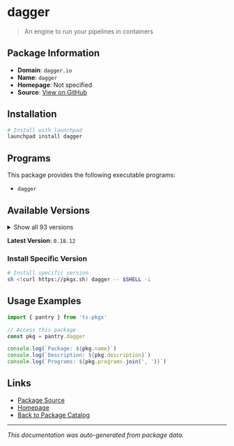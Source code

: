# dagger

> An engine to run your pipelines in containers

## Package Information

- **Domain**: `dagger.io`
- **Name**: `dagger`
- **Homepage**: Not specified
- **Source**: [View on GitHub](https://github.com/pkgxdev/pantry/tree/main/projects/dagger.io/package.yml)

## Installation

```bash
# Install with launchpad
launchpad install dagger
```

## Programs

This package provides the following executable programs:

- `dagger`

## Available Versions

<details>
<summary>Show all 93 versions</summary>

- `0.18.12`, `0.18.11`, `0.18.10`, `0.18.9`, `0.18.8`
- `0.18.7`, `0.18.6`, `0.18.5`, `0.18.4`, `0.18.3`
- `0.18.2`, `0.18.1`, `0.18.0`, `0.17.2`, `0.17.1`
- `0.17.0`, `0.16.3`, `0.16.2`, `0.16.1`, `0.16.0`
- `0.15.4`, `0.15.3`, `0.15.2`, `0.15.1`, `0.15.0`
- `0.14.0`, `0.13.7`, `0.13.6`, `0.13.5`, `0.13.4`
- `0.13.3`, `0.13.2`, `0.13.1`, `0.13.0`, `0.12.7`
- `0.12.6`, `0.12.5`, `0.12.4`, `0.12.3`, `0.12.2`
- `0.12.1`, `0.12.0`, `0.11.9`, `0.11.8`, `0.11.7`
- `0.11.6`, `0.11.5`, `0.11.4`, `0.11.3`, `0.11.2`
- `0.11.1`, `0.11.0`, `0.10.3`, `0.10.2`, `0.10.1`
- `0.10.0`, `0.9.11`, `0.9.10`, `0.9.9`, `0.9.8`
- `0.9.7`, `0.9.6`, `0.9.5`, `0.9.4`, `0.9.3`
- `0.9.2`, `0.9.1`, `0.9.0`, `0.8.8`, `0.8.7`
- `0.8.6`, `0.8.5`, `0.8.4`, `0.8.3`, `0.8.2`
- `0.8.1`, `0.8.0`, `0.6.4`, `0.6.3`, `0.6.2`
- `0.6.1`, `0.6.0`, `0.5.3`, `0.5.2`, `0.5.1`
- `0.5.0`, `0.4.2`, `0.4.1`, `0.4.0`, `0.3.13`
- `0.3.12`, `0.3.10`, `0.3.9`

</details>

**Latest Version**: `0.18.12`

### Install Specific Version

```bash
# Install specific version
sh <(curl https://pkgx.sh) dagger -- $SHELL -i
```

## Usage Examples

```typescript
import { pantry } from 'ts-pkgx'

// Access this package
const pkg = pantry.dagger

console.log(`Package: ${pkg.name}`)
console.log(`Description: ${pkg.description}`)
console.log(`Programs: ${pkg.programs.join(', ')}`)
```

## Links

- [Package Source](https://github.com/pkgxdev/pantry/tree/main/projects/dagger.io/package.yml)
- [Homepage](#)
- [Back to Package Catalog](../../package-catalog.md)

---

*This documentation was auto-generated from package data.*
